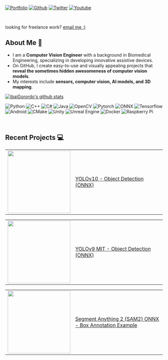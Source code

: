 [![Portfolio](https://img.shields.io/badge/-Portfolio-blue?style=flat&logo=appveyor&logoColor=white)](https://ibaigorordo.github.io/)
[![Github](https://img.shields.io/badge/-Github-000?style=flat&logo=Github&logoColor=white)](https://github.com/ibaiGorordo)
[![Twitter](https://img.shields.io/twitter/url?label=%40ibaiGorordo&style=social&url=https%3A%2F%2Ftwitter.com%2ibaiGorordo)](https://twitter.com/ibaiGorordo)
[![Youtube](https://img.shields.io/badge/YouTube-red?style=flat&logo=youtube&logoColor=white)](https://www.youtube.com/channel/UCq-IKFbWjqX0gxYYaoAODrg)

</br>

looking for freelance work? [email me :)](mailto:ibai.gorordo@hotmail.com)


## About Me :eyes:
 - I am a **Computer Vision Engineer** with a background in Biomedical Engineering, specializing in developing innovative assistive devices.
 - On GitHub, I create easy-to-use and visually appealing projects that **reveal the sometimes hidden awesomeness of computer vision models**.
 - My interests include **sensors, computer vision, AI models, and 3D mapping**.

[![ibaiGorordo's github stats](https://github-stats-alpha.vercel.app/api?username=ibaiGorordo&cc=22272e&tc=37BCF6&ic=fff&bc=0000)](https://github.com/ibaiGorordo)

![Python](https://img.shields.io/badge/Python-FFD43B?style=flat-square&logo=python&logoColor=blue) ![C++](https://img.shields.io/badge/C%2B%2B-00599C?style=flat-square&logo=c%2B%2B&logoColor=white) ![C#](https://img.shields.io/badge/C%23-239120?style=flat-square&logo=csharp&logoColor=white) ![Java](https://img.shields.io/badge/Java-E34F26?style=flat-square&logoColor=white) 
![OpenCV](https://img.shields.io/badge/OpenCV-27338e?style=flat-square&logo=OpenCV&logoColor=white) ![Pytorch](https://img.shields.io/badge/PyTorch-EE4C2C?style=flat-square&logo=pytorch&logoColor=white) ![ONNX](https://img.shields.io/badge/ONNX-b2b2b2?style=flat-square&logo=onnx&logoColor=white) ![Tensorflow](https://img.shields.io/badge/TensorFlow-FF6F00?style=flat-square&logo=tensorflow&logoColor=white)
![Android](https://img.shields.io/badge/Android_Studio-3DDC84?style=flat-square&logo=android-studio&logoColor=white) ![CMake](https://img.shields.io/badge/CMake-064F8C?style=flat-square&logo=cmake&logoColor=white) ![Unity](https://img.shields.io/badge/Unity-100000?style=flat-square&logo=unity&logoColor=white) ![Unreal Engine](https://img.shields.io/badge/-Unreal%20Engine-313131?style=flat-square&logo=unreal-engine&logoColor=white) ![Docker](https://img.shields.io/badge/Docker-2CA5E0?style=flat-square&logo=docker&logoColor=white) ![Raspberry Pi](https://img.shields.io/badge/Raspberry%20Pi-A22846?style=flat-square&logo=Raspberry%20Pi&logoColor=white)


</br>

## Recent Projects 💻
<!-- RECENT-PROJECT-LIST:START --><table><tr><td><a href="https://www.youtube.com/watch?v=hz9PYZF4ax4"><img width="200px" src="http://img.youtube.com/vi/hz9PYZF4ax4/hqdefault.jpg"></a></td>
<td><a href="https://www.youtube.com/watch?v=hz9PYZF4ax4">YOLOv10 - Object Detection &lpar;ONNX&rpar;</a><br/> </td></tr></table>
<table><tr><td><a href="https://www.youtube.com/watch?v=X_XVkEqgCUM"><img width="200px" src="http://img.youtube.com/vi/X_XVkEqgCUM/hqdefault.jpg"></a></td>
<td><a href="https://www.youtube.com/watch?v=X_XVkEqgCUM">YOLOv9 MIT - Object Detection &lpar;ONNX&rpar;</a><br/> </td></tr></table>
<table><tr><td><a href="https://www.youtube.com/watch?v=gF2Ejq8IKsI"><img width="200px" src="http://img.youtube.com/vi/gF2Ejq8IKsI/hqdefault.jpg"></a></td>
<td><a href="https://www.youtube.com/watch?v=gF2Ejq8IKsI">Segment Anything 2 &lpar;SAM2&rpar; ONNX - Box Annotation Example</a><br/> </td></tr></table>
<!-- RECENT-PROJECT-LIST:END -->
